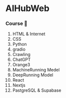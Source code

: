 # AIHubWeb 

### Course 🏃
1. HTML & Internet
2. CSS
3. Python
4. gradio
5. Crawling
6. ChatGPT 
7. Orange3
8. MachineRunning Medel
9. DeepRunning Model
10. React
11. Nextjs
12. PastgreSQL & Supabase
    
